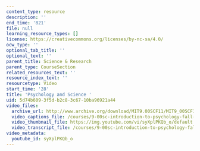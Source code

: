 ```yaml
---
content_type: resource
description: ''
end_time: '821'
file: null
learning_resource_types: []
license: https://creativecommons.org/licenses/by-nc-sa/4.0/
ocw_type: ''
optional_tab_title: ''
optional_text: ''
parent_title: Science & Research
parent_type: CourseSection
related_resources_text: ''
resource_index_text: ''
resourcetype: Video
start_time: '28'
title: 'Psychology and Science '
uid: 5d74b609-3f5d-b2c8-3c67-10ba96921a44
video_files:
  archive_url: http://www.archive.org/download/MIT9.00SCF11/MIT9_00SCF11_lec02_300k.mp4
  video_captions_file: /courses/9-00sc-introduction-to-psychology-fall-2011/dc44a64bab4c5d8ea5dcf6e012da78b7_syXplPKQb_o.vtt
  video_thumbnail_file: https://img.youtube.com/vi/syXplPKQb_o/default.jpg
  video_transcript_file: /courses/9-00sc-introduction-to-psychology-fall-2011/e1a52f2a7c1ab5e713bed24b5e2aa097_syXplPKQb_o.pdf
video_metadata:
  youtube_id: syXplPKQb_o
---
```

